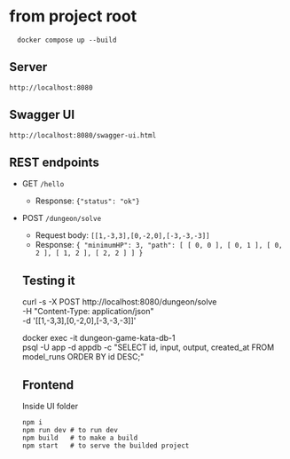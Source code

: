 # from project root

```shell
  docker compose up --build
```

## Server

`http://localhost:8080`

## Swagger UI

`http://localhost:8080/swagger-ui.html`

## REST endpoints

- GET `/hello`

  - Response: `{"status": "ok"}`

- POST `/dungeon/solve`

  - Request body: `[[1,-3,3],[0,-2,0],[-3,-3,-3]]`
  - Response: `{ "minimumHP": 3, "path": [ [ 0, 0 ], [ 0, 1 ], [ 0, 2 ], [ 1, 2 ], [ 2, 2 ] ] }`

  ## Testing it

  curl -s -X POST http://localhost:8080/dungeon/solve \
   -H "Content-Type: application/json" \
   -d '[[1,-3,3],[0,-2,0],[-3,-3,-3]]'

  docker exec -it dungeon-game-kata-db-1 \
   psql -U app -d appdb -c "SELECT id, input, output, created_at FROM model_runs ORDER BY id DESC;"

  ## Frontend

  Inside UI folder

  ```shell
  npm i
  npm run dev # to run dev
  npm build   # to make a build
  npm start   # to serve the builded project
  ```

